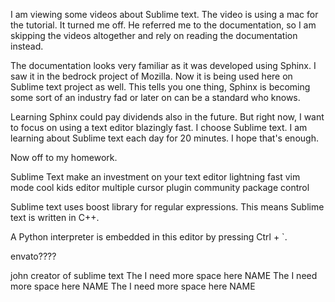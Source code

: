 I am viewing some videos about Sublime text. The video is using a mac for the tutorial. It turned me off. He referred me to the documentation, so I am skipping the videos altogether and rely on reading the documentation instead.

The documentation looks very familiar as it was developed using Sphinx. I saw it in the bedrock project of Mozilla. Now it is being used here on Sublime text project as well. This tells you one thing, Sphinx is becoming some sort of an industry fad or later on can be a standard who knows. 

Learning Sphinx could pay dividends also in the future. But right now, I want to focus on using a text editor blazingly fast. I choose Sublime text. I am learning about Sublime text each day for 20 minutes. I hope that's enough.

Now off to my homework.

Sublime Text
make an investment on your text editor
lightning fast
vim mode
cool kids editor
multiple cursor
plugin community
package control


Sublime text uses boost library for regular expressions. This means Sublime text is written in C++.

A Python interpreter is embedded in this editor by pressing Ctrl + `.



envato????

john creator of sublime text
The I need more space here NAME
The I need more space here NAME 
The I need more space here NAME